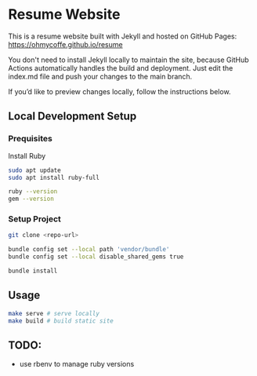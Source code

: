 # Resume Website
This is a resume website built with Jekyll and hosted on GitHub Pages: https://ohmycoffe.github.io/resume

You don't need to install Jekyll locally to maintain the site, because GitHub Actions automatically handles the build and deployment. Just edit the index.md file and push your changes to the main branch.

If you’d like to preview changes locally, follow the instructions below.

## Local Development Setup

### Prequisites

Install Ruby

```bash
sudo apt update
sudo apt install ruby-full

ruby --version
gem --version
```

### Setup Project

```bash
git clone <repo-url>

bundle config set --local path 'vendor/bundle'
bundle config set --local disable_shared_gems true

bundle install
```

## Usage

```bash
make serve # serve locally
make build # build static site
```

## TODO:
- use rbenv to manage ruby versions
